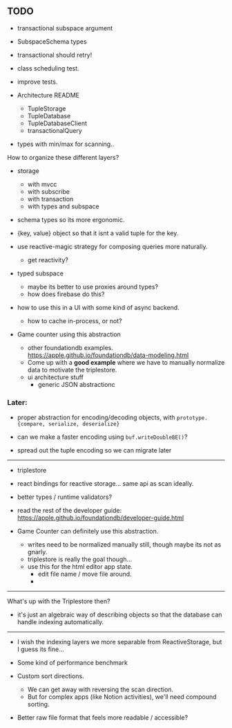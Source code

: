 ## TODO

- transactional subspace argument
- SubspaceSchema types

- transactional should retry!
- class scheduling test.
- improve tests.


- Architecture README
	- TupleStorage
	- TupleDatabase
	- TupleDatabaseClient
	- transactionalQuery



- types with min/max for scanning..

How to organize these different layers?
- storage
	- with mvcc
	- with subscribe
	- with transaction
	- with types and subspace

- schema types so its more ergonomic.
- {key, value} object so that it isnt a valid tuple for the key.

- use reactive-magic strategy for composing queries more naturally.
	- get reactivity?

- typed subspace
	- maybe its better to use proxies around types?
	- how does firebase do this?


- how to use this in a UI with some kind of async backend.
	- how to cache in-process, or not?



- Game counter using this abstraction
	- other foundationdb examples.
		https://apple.github.io/foundationdb/data-modeling.html
	- Come up with a **good example** where we have to manually normalize data to motivate the triplestore.
	- ui architecture stuff
		- generic JSON abstractionc


### Later:
- proper abstraction for encoding/decoding objects, with `prototype.{compare, serialize, deserialize}`

- can we make a faster encoding using `buf.writeDoubleBE()`?
- spread out the tuple encoding so we can migrate later

---



- triplestore

- react bindings for reactive storage... same api as scan ideally.
- better types / runtime validators?

- read the rest of the developer guide: https://apple.github.io/foundationdb/developer-guide.html

- Game Counter can definitely use this abstraction.
	- writes need to be normalized manually still, though maybe its not as gnarly.
	- triplestore is really the goal though...
	- use this for the html editor app state.
		- edit file name / move file around.
		-

---

What's up with the Triplestore then?
- it's just an algebraic way of describing objects so that the database can handle indexing automatically.

---

- I wish the indexing layers we more separable from ReactiveStorage, but I guess its fine...

- Some kind of performance benchmark

- Custom sort directions.
	- We can get away with reversing the scan direction.
	- But for complex apps (like Notion activities), we'll need compound sorting.

- Better raw file format that feels more readable / accessible?

